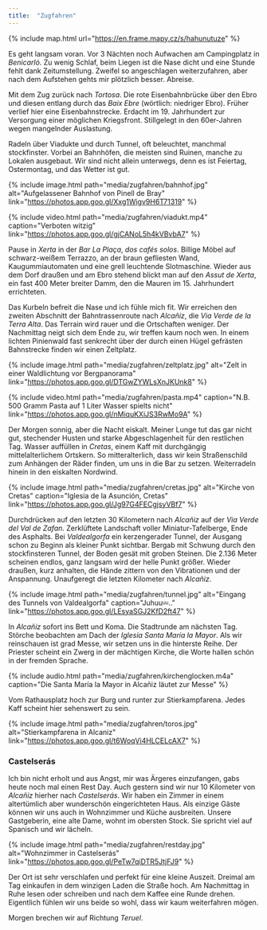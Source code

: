 ```yaml
---
title:  "Zugfahren"
---
```


{% include map.html url="https://en.frame.mapy.cz/s/hahunutuze" %}

Es geht langsam voran.
Vor 3 Nächten noch Aufwachen am Campingplatz in *Benicarló*.
Zu wenig Schlaf, beim Liegen ist die Nase dicht und eine Stunde fehlt dank Zeitumstellung.
Zweifel so angeschlagen weiterzufahren, aber nach dem Aufstehen gehts mir plötzlich besser.
Abreise.

Mit dem Zug zurück nach *Tortosa*.
Die rote Eisenbahnbrücke über den Ebro und diesen entlang durch das *Baix Ebre* (wörtlich: niedriger Ebro).
Früher verlief hier eine Eisenbahnstrecke.
Erdacht im 19. Jahrhundert zur Versorgung einer möglichen Kriegsfront. 
Stillgelegt in den 60er-Jahren wegen mangelnder Auslastung.

Radeln über Viadukte und durch Tunnel, oft beleuchtet, manchmal stockfinster.
Vorbei an Bahnhöfen, die meisten sind Ruinen, manche zu Lokalen ausgebaut.
Wir sind nicht allein unterwegs, denn es ist Feiertag, Ostermontag, und das Wetter ist gut.

{% include image.html path="media/zugfahren/bahnhof.jpg" alt="Aufgelassener Bahnhof von Pinell de Bray" link="https://photos.app.goo.gl/Xxg1Wigv9H6T71319" %}

{% include video.html path="media/zugfahren/viadukt.mp4" caption="Verboten witzig" link="https://photos.app.goo.gl/gjCANoL5h4kVBvbA7" %}

Pause in *Xerta* in der *Bar La Plaça*, *dos cafés solos*.
Billige Möbel auf schwarz-weißem Terrazzo, an der braun gefliesten Wand, Kaugummiautomaten und eine grell leuchtende Slotmaschine.
Wieder aus dem Dorf draußen und am Ebro stehend blickt man auf den *Assut de Xerta*, ein fast 400 Meter breiter Damm, den die Mauren im 15. Jahrhundert errichteten.

Das Kurbeln befreit die Nase und ich fühle mich fit.
Wir erreichen den zweiten Abschnitt der Bahntrassenroute nach *Alcañiz*, die *Via Verde de la Terra Alta*.
Das Terrain wird rauer und die Ortschaften weniger.
Der Nachmittag neigt sich dem Ende zu, wir treffen kaum noch wen.
In einem lichten Pinienwald fast senkrecht über der durch einen Hügel gefrästen Bahnstrecke finden wir einen Zeltplatz.

{% include image.html path="media/zugfahren/zeltplatz.jpg" alt="Zelt in einer Waldlichtung vor Bergpanorama" link="https://photos.app.goo.gl/DTGwZYWLsXnJKUnk8" %}

{% include video.html path="media/zugfahren/pasta.mp4" caption="N.B. 500 Gramm Pasta auf 1 Liter Wasser spielts nicht" link="https://photos.app.goo.gl/nMiquKXiJS3RwMo9A" %}

Der Morgen sonnig, aber die Nacht eiskalt. 
Meiner Lunge tut das gar nicht gut, stechender Husten und starke Abgeschlagenheit für den restlichen Tag.
Wasser auffüllen in *Cretas*, einem Kaff mit durchgängig mittelalterlichem Ortskern.
So mitteralterlich, dass wir kein Straßenschild zum Anhängen der Räder finden, um uns in die Bar zu setzen.
Weiterradeln hinein in den eiskalten Nordwind.

{% include image.html path="media/zugfahren/cretas.jpg" alt="Kirche von Cretas" caption="Iglesia de la Asunción, Cretas" link="https://photos.app.goo.gl/Jg97G4FECgjsyVBf7" %}

Durchdrücken auf den letzten 30 Kilometern nach *Alcañiz* auf der *Via Verde del Val de Zafan*.
Zerklüftete Landschaft voller Miniatur-Tafelberge, Ende des Asphalts.
Bei *Valdealgorfa* ein kerzengerader Tunnel, der Ausgang schon zu Beginn als kleiner Punkt sichtbar.
Bergab mit Schwung durch den stockfinsteren Tunnel, der Boden gesät mit groben Steinen.
Die 2.136 Meter scheinen endlos, ganz langsam wird der helle Punkt größer.
Wieder draußen, kurz anhalten, die Hände zittern von den Vibrationen und der Anspannung.
Unaufgeregt die letzten Kilometer nach *Alcañiz*.

{% include image.html path="media/zugfahren/tunnel.jpg" alt="Eingang des Tunnels von Valdealgorfa" caption="Juhuu<sub><sup>uu</sup></sub>.." link="https://photos.app.goo.gl/LEsyaSGJ2KfD2ft47" %}

In *Alcañiz* sofort ins Bett und Koma.
Die Stadtrunde am nächsten Tag.
Störche beobachten am Dach der *Iglesia Santa María la Mayor*.
Als wir reinschauen ist grad Messe, wir setzen uns in die hinterste Reihe.
Der Priester scheint ein Zwerg in der mächtigen Kirche, die Worte hallen schön in der fremden Sprache.

{% include audio.html path="media/zugfahren/kirchenglocken.m4a" caption="Die Santa María la Mayor in Alcañiz läutet zur Messe" %}

Vom Rathausplatz hoch zur Burg und runter zur Stierkampfarena.
Jedes Kaff scheint hier sehenswert zu sein.

{% include image.html path="media/zugfahren/toros.jpg" alt="Stierkampfarena in Alcaniz" link="https://photos.app.goo.gl/t6WoqVi4HLCELcAX7" %}

### Castelserás ###

Ich bin nicht erholt und aus Angst, mir was Ärgeres einzufangen, gabs heute noch mal einen Rest Day.
Auch gestern sind wir nur 10 Kilometer von *Alcañiz* hierher nach *Castelserás*.
Wir haben ein Zimmer in einem altertümlich aber wunderschön eingerichteten Haus.
Als einzige Gäste können wir uns auch in Wohnzimmer und Küche ausbreiten.
Unsere Gastgeberin, eine alte Dame, wohnt im obersten Stock.
Sie spricht viel auf Spanisch und wir lächeln.

{% include image.html path="media/zugfahren/restday.jpg" alt="Wohnzimmer in Castelserás" link="https://photos.app.goo.gl/PeTw7qiDTR5JtjFJ9" %}

Der Ort ist sehr verschlafen und perfekt für eine kleine Auszeit.
Dreimal am Tag einkaufen in dem winzigen Laden die Straße hoch.
Am Nachmittag in Ruhe lesen oder schreiben und nach dem Kaffee eine Runde drehen.
Eigentlich fühlen wir uns beide so wohl, dass wir kaum weiterfahren mögen.

Morgen brechen wir auf Richtung *Teruel*.